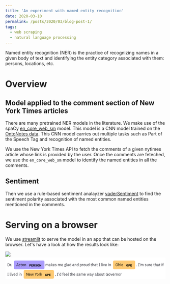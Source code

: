 ```yaml
---
title: 'An experiment with named entity recognition'
date: 2020-03-10
permalink: /posts/2020/03/blog-post-1/
tags:
  - web scraping
  - natural language processing
---
```


Named entity recognition (NER) is the practice of recognizing names in a given 
body of text and identifying the entity category associated with them: 
persons, locations, etc. 

Overview
=======

Model applied to the comment section of New York Times articles
---------------------------------------------------------------

There are many pretrained NER models in the literature. 
We make use of the spaCy [en_core_web_sm](https://spacy.io/models/en#en_core_web_sm) 
model. This model is a CNN model trained on the [OntoNotes data](https://catalog.ldc.upenn.edu/LDC2013T19). 
This CNN model carries out multiple tasks such as Part of the Speech Tag and recognition 
of named entities.

We use the New York Times API to fetch the comments of a given nytimes article 
whose link is provided by the user. Once the comments are feteched, we use the ```en_core_web_sm```
model to identify the named entities in all the comments. 


Sentiment 
--------------
Then we use a rule-based sentiment analayzer [vaderSentiment](https://github.com/cjhutto/vaderSentiment) 
to find the sentiment polarity associated with the most common named entities 
mentioned in the comments.

Serving on a browser
=======

We use [streamlit]() to serve the model in an app that can be hosted on the browser.
Let's have a look at how the results look like:

![](mjvakili.github.io/images/vmax/sentiments.png)
![](images/vmax/comments.png)
